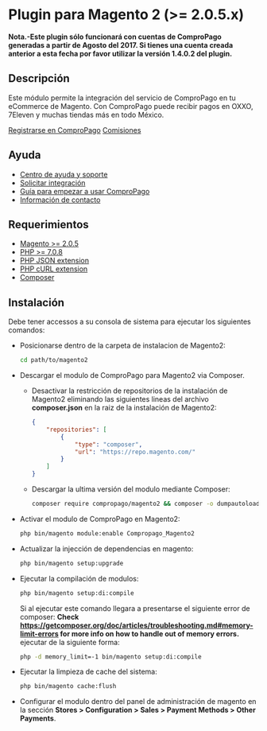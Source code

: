 # Plugin para Magento 2 (>= 2.0.5.x)

**Nota.-Este plugin sólo funcionará con cuentas de ComproPago generadas a partir de Agosto del 2017. Si tienes una cuenta creada anterior a esta fecha por favor utilizar la versión 1.4.0.2 del plugin.**

## Descripción

Este módulo permite la integración del servicio de ComproPago en tu eCommerce de Magento.
Con ComproPago puede recibir pagos en OXXO, 7Eleven y muchas tiendas más en todo México.

[Registrarse en ComproPago](https://compropago.com/)
[Comisiones](https://www.compropago.com/comisiones/)

## Ayuda

- [Centro de ayuda y soporte](https://compropago.com/ayuda-y-soporte)
- [Solicitar integración](https://compropago.com/integracion)
- [Guía para empezar a usar ComproPago](https://compropago.com/ayuda-y-soporte/como-comenzar-a-usar-compropago)
- [Información de contacto](https://compropago.com/contacto)

## Requerimientos

- [Magento >= 2.0.5](https://magento.com/)
- [PHP >= 7.0.8](http://www.php.net/)
- [PHP JSON extension](http://php.net/manual/en/book.json.php)
- [PHP cURL extension](http://php.net/manual/en/book.curl.php)
- [Composer](https://getcomposer.org)

## Instalación

Debe tener accessos a su consola de sistema para ejecutar los siguientes comandos:

- Posicionarse dentro de la carpeta de instalacion de Magento2:

  ```bash
  cd path/to/magento2
  ```

- Descargar el modulo de ComproPago para Magento2 via Composer.

  - Desactivar la restricción de repositorios de la instalación de Magento2
    eliminando las siguientes lineas del archivo **composer.json** en la raiz
    de la instalación de Magento2:
    ```json
    {
        "repositories": [
            {
                "type": "composer",
                "url": "https://repo.magento.com/"
            }
        ]
    }
    ```

  - Descargar la ultima versión del modulo mediante Composer:
    ```bash
    composer require compropago/magento2 && composer -o dumpautoload
    ```

- Activar el modulo de ComproPago en Magento2:

  ```bash
  php bin/magento module:enable Compropago_Magento2
  ```

- Actualizar la injección de dependencias en magento:

  ```bash
  php bin/magento setup:upgrade
  ```

- Ejecutar la compilación de modulos:

  ```bash
  php bin/magento setup:di:compile
  ```

  Si al ejecutar este comando llegara a presentarse el siguiente error de
  composer:
  **Check https://getcomposer.org/doc/articles/troubleshooting.md#memory-limit-errors for more info on how to handle out of memory errors.**
  ejecutar de la siguiente forma:

  ```bash
  php -d memory_limit=-1 bin/magento setup:di:compile
  ```

- Ejecutar la limpieza de cache del sistema:

  ```bash
  php bin/magento cache:flush
  ```

- Configurar el modulo dentro del panel de administración de magento en la
  sección **Stores > Configuration > Sales > Payment Methods > Other Payments**.